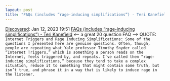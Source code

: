 ```yaml
---
layout: post
title: "FAQs (includes “rage-inducing simplifications”) - Teri Kanefield"
---
```

[Discovered](http://rolandtanglao.com/2020/07/29/p1-blogthis-checkvist-list-links-to-blog/): Jan 12, 2023 19:51 [FAQs (includes “rage-inducing simplifications”) - Teri Kanefield](https://terikanefield.com/all-new-doj-investigation-faqs/) <-- a great 20 question FAQ --> QUOTE: `Internet Triggers and Rage Inducing Simplifications: Some of the questions I presented here are genuine questions. Often, though, people are repeating what Yale professor Timothy Snyder called “Internet Triggers,” which is something a person reads on the Internet, feels triggered by, and repeats. I’ve called them “rage-inducing simplifications,” because they tend to take a complex situation, reduce it to something that might contain some truth, but isn’t true, and phrase it in a way that is likely to induce rage in the listener.`
